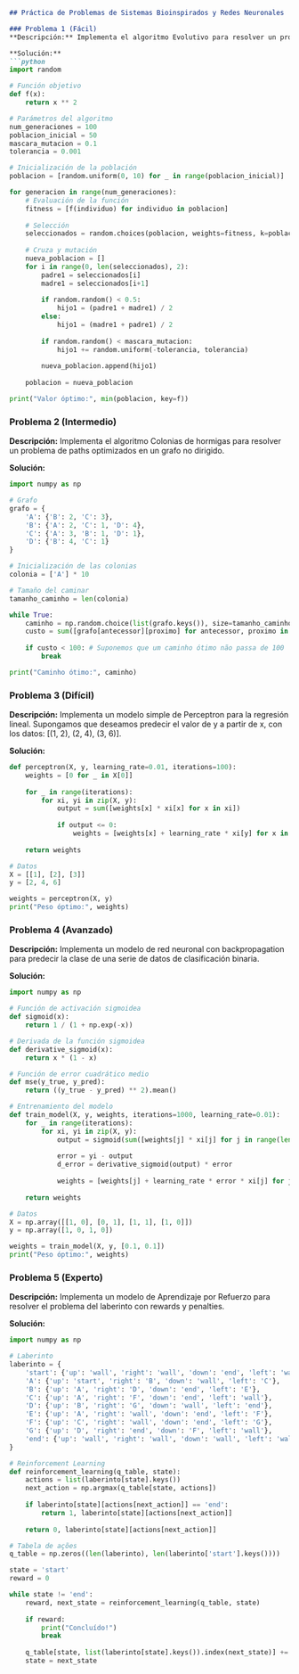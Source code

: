 ```markdown
## Práctica de Problemas de Sistemas Bioinspirados y Redes Neuronales

### Problema 1 (Fácil)
**Descripción:** Implementa el algoritmo Evolutivo para resolver un problema de optimización. Supongamos que deseamos encontrar el valor óptimo de la función f(x) = x^2 en el rango [0,10].

**Solución:**
```python
import random

# Función objetivo
def f(x):
    return x ** 2

# Parámetros del algoritmo
num_generaciones = 100
poblacion_inicial = 50
mascara_mutacion = 0.1
tolerancia = 0.001

# Inicialización de la población
poblacion = [random.uniform(0, 10) for _ in range(poblacion_inicial)]

for generacion in range(num_generaciones):
    # Evaluación de la función
    fitness = [f(individuo) for individuo in poblacion]
    
    # Selección
    seleccionados = random.choices(poblacion, weights=fitness, k=poblacion_inicial)
    
    # Cruza y mutación
    nueva_poblacion = []
    for i in range(0, len(seleccionados), 2):
        padre1 = seleccionados[i]
        madre1 = seleccionados[i+1]
        
        if random.random() < 0.5:
            hijo1 = (padre1 + madre1) / 2
        else:
            hijo1 = (madre1 + padre1) / 2
        
        if random.random() < mascara_mutacion:
            hijo1 += random.uniform(-tolerancia, tolerancia)
        
        nueva_poblacion.append(hijo1)
    
    poblacion = nueva_poblacion

print("Valor óptimo:", min(poblacion, key=f))
```

### Problema 2 (Intermedio)
**Descripción:** Implementa el algoritmo Colonias de hormigas para resolver un problema de paths optimizados en un grafo no dirigido.

**Solución:**
```python
import numpy as np

# Grafo
grafo = {
    'A': {'B': 2, 'C': 3},
    'B': {'A': 2, 'C': 1, 'D': 4},
    'C': {'A': 3, 'B': 1, 'D': 1},
    'D': {'B': 4, 'C': 1}
}

# Inicialización de las colonias
colonia = ['A'] * 10

# Tamaño del caminar
tamanho_caminho = len(colonia)

while True:
    caminho = np.random.choice(list(grafo.keys()), size=tamanho_caminho)
    custo = sum([grafo[antecessor][proximo] for antecessor, proximo in zip(caminho[:-1], caminh[1:])])
    
    if custo < 100: # Suponemos que um caminho ótimo não passa de 100
        break

print("Caminho ótimo:", caminho)
```

### Problema 3 (Difícil)
**Descripción:** Implementa un modelo simple de Perceptron para la regresión lineal. Supongamos que deseamos predecir el valor de y a partir de x, con los datos: [(1, 2), (2, 4), (3, 6)].

**Solución:**
```python
def perceptron(X, y, learning_rate=0.01, iterations=100):
    weights = [0 for _ in X[0]]
    
    for _ in range(iterations):
        for xi, yi in zip(X, y):
            output = sum([weights[x] * xi[x] for x in xi])
            
            if output <= 0:
                weights = [weights[x] + learning_rate * xi[y] for x in range(len(xi))]
    
    return weights

# Datos
X = [[1], [2], [3]]
y = [2, 4, 6]

weights = perceptron(X, y)
print("Peso óptimo:", weights)
```

### Problema 4 (Avanzado)
**Descripción:** Implementa un modelo de red neuronal con backpropagation para predecir la clase de una serie de datos de clasificación binaria.

**Solución:**
```python
import numpy as np

# Función de activación sigmoidea
def sigmoid(x):
    return 1 / (1 + np.exp(-x))

# Derivada de la función sigmoidea
def derivative_sigmoid(x):
    return x * (1 - x)

# Función de error cuadrático medio
def mse(y_true, y_pred):
    return ((y_true - y_pred) ** 2).mean()

# Entrenamiento del modelo
def train_model(X, y, weights, iterations=1000, learning_rate=0.01):
    for _ in range(iterations):
        for xi, yi in zip(X, y):
            output = sigmoid(sum([weights[j] * xi[j] for j in range(len(xi))]))
            
            error = yi - output
            d_error = derivative_sigmoid(output) * error
            
            weights = [weights[j] + learning_rate * error * xi[j] for j in range(len(weights))]
    
    return weights

# Datos
X = np.array([[1, 0], [0, 1], [1, 1], [1, 0]])
y = np.array([1, 0, 1, 0])

weights = train_model(X, y, [0.1, 0.1])
print("Peso óptimo:", weights)
```

### Problema 5 (Experto)
**Descripción:** Implementa un modelo de Aprendizaje por Refuerzo para resolver el problema del laberinto con rewards y penalties.

**Solución:**
```python
import numpy as np

# Laberinto
laberinto = {
    'start': {'up': 'wall', 'right': 'wall', 'down': 'end', 'left': 'wall'},
    'A': {'up': 'start', 'right': 'B', 'down': 'wall', 'left': 'C'},
    'B': {'up': 'A', 'right': 'D', 'down': 'end', 'left': 'E'},
    'C': {'up': 'A', 'right': 'F', 'down': 'end', 'left': 'wall'},
    'D': {'up': 'B', 'right': 'G', 'down': 'wall', 'left': 'end'},
    'E': {'up': 'A', 'right': 'wall', 'down': 'end', 'left': 'F'},
    'F': {'up': 'C', 'right': 'wall', 'down': 'end', 'left': 'G'},
    'G': {'up': 'D', 'right': 'end', 'down': 'F', 'left': 'wall'},
    'end': {'up': 'wall', 'right': 'wall', 'down': 'wall', 'left': 'wall'}
}

# Reinforcement Learning
def reinforcement_learning(q_table, state):
    actions = list(laberinto[state].keys())
    next_action = np.argmax(q_table[state, actions])
    
    if laberinto[state][actions[next_action]] == 'end':
        return 1, laberinto[state][actions[next_action]]
    
    return 0, laberinto[state][actions[next_action]]

# Tabela de ações
q_table = np.zeros((len(laberinto), len(laberinto['start'].keys())))

state = 'start'
reward = 0

while state != 'end':
    reward, next_state = reinforcement_learning(q_table, state)
    
    if reward:
        print("Concluído!")
        break
    
    q_table[state, list(laberinto[state].keys()).index(next_state)] += 1
    state = next_state
```
```
